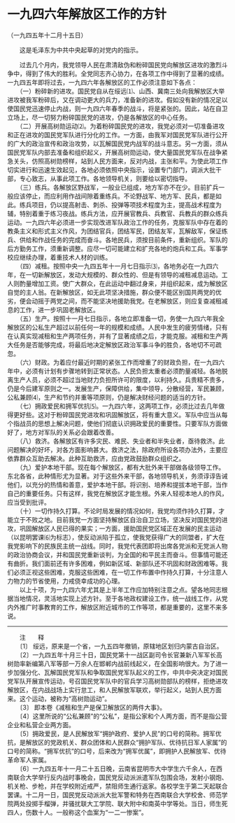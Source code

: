 # 一九四六年解放区工作的方针  
（一九四五年十二月十五日）  
  
　　这是毛泽东为中共中央起草的对党内的指示。   
  
　　过去几个月内，我党领导人民在肃清敌伪和粉碎国民党向解放区进攻的激烈斗争中，得到了伟大的胜利。全党同志齐心协力，在各项工作中得到了显著的成绩。一九四五年即将过去，一九四六年各解放区的工作必须注意如下各点：   
　　（一）粉碎新的进攻。国民党自从在绥远⑴、山西、冀南三处向我解放区大举进攻被我军粉碎后，又在调动更大的兵力，准备新的进攻。假如没有新的情况足以使国民党迅速停止内战，则一九四六年春季的战斗，将是紧张的。因此，站在自卫立场上，尽一切努力粉碎国民党的进攻，仍是各解放区的中心任务。   
　　（二）开展高树勋运动⑵。为着粉碎国民党的进攻，我党必须对一切准备进攻和正在进攻的国民党军队进行分化的工作。一方面，由我军对国民党军队进行公开的广大的政治宣传和政治攻势，以瓦解国民党内战军的战斗意志。另一方面，须从国民党军队内部去准备和组织起义，开展高树勋运动，使大量国民党军队在战争紧急关头，仿照高树勋榜样，站到人民方面来，反对内战，主张和平。为使此项工作切实进行和迅速生效起见，各地必须依照中央指示，设置专门部门，调派大批干部，专心致志，从事此项工作。各地领导机关，则要给以密切指导。   
　　（三）练兵。各解放区野战军，一般业已组成，地方军亦不在少。目前扩兵一般应该停止，而应利用作战间隙着重练兵。不论野战军、地方军、民兵，都是如此。练兵项目，仍以提高射击、刺杀、投弹等项技术程度为主，提高战术程度为辅，特别着重于练习夜战。练兵方法，应开展官教兵、兵教官、兵教兵的群众练兵运动。一九四六年必须进一步实现改进军队政治工作的任务，克服军队中存在着的教条主义和形式主义作风，为团结官兵，团结军民，团结友军，瓦解敌军，保证练兵、供给和作战任务的完成而奋斗。各地民兵，须按目前条件，重新组织。军队的后方勤务工作，须重新调整。应尽一切可能建立和扩充各地的炮兵和工兵。军事学校应继续办理，着重技术人材的训练。   
　　（四）减租。按照中央一九四五年十一月七日指示⑶，各地务必在一九四六年，在一切新解放区，发动大规模的、群众性的、但是有领导的减租减息运动。工人则酌量增加工资。使广大群众，在此运动中翻过身来，并组织起来，成为解放区自觉的主人翁。在新解放区，如无此项坚决措施，群众便不能区别国共两党的优劣，便会动摇于两党之间，而不能坚决地援助我党。在老解放区，则应复查减租减息的工作，进一步巩固老解放区。   
　　（五）生产。按照十一月七日指示，各地立即准备一切，务使一九四六年我全解放区的公私生产超过以前任何一年的规模和成绩。人民中发生的疲劳情绪，只有在认真实现减租和生产两项任务，并有了显著成绩之后，才能克服。减租和生产两大任务是否能够完成，将最后地决定解放区政治军事斗争的胜负，各地切不可疏忽。   
　　（六）财政。为着应付最近时期的紧张工作而增重了的财政负担，在一九四六年中，必须有计划有步骤地转到正常状态。人民负担太重者必须酌量减轻。各地脱离生产人员，必须不超过当地财力负担所许可的限度，以利持久。兵贵精不贵多，仍是今后建军原则之一。发展生产，保障供给，集中领导，分散经营，军民兼顾，公私兼顾⑷，生产和节约并重等项原则，仍是解决财经问题的适当的方针。   
　　（七）拥政爱民和拥军优抗⑸。一九四六年，这两项工作，必须比过去几年做得更好些。这对于粉碎国民党进攻和巩固解放区，将有重大意义。军队中应当从每个指战员的思想上解决问题，使他们彻底认识拥政爱民的重要性。只要军队方面做好了，地方对军队的关系必会跟着改善。   
　　（八）救济。各解放区有许多灾民、难民、失业者和半失业者，亟待救济。此问题解决的好坏，对各方面影响甚大。救济之法，除政府所设各项办法外，主要应依靠群众互助去解决。此种互助救济，应由党政鼓励群众组织之。   
　　（九）爱护本地干部。现在每个解放区，都有大批外来干部做各级领导工作。东北各省，此种情形尤为显著。对于这些外来干部，各地领导机关，务须谆谆告诫他们，以充分的热情和善意，爱护本地干部。将识别、培养和提拔本地干部，当作自己的重要任务。只有这样，我党在解放区才能生根。外来人轻视本地人的作风，应当受到批评。   
　　（十）一切作持久打算。不论时局发展的情况如何，我党均须作持久打算，才能立于不败之地。目前我党一方面坚持解放区自治自卫立场，坚决反对国民党的进攻，巩固解放区人民已得的果实；一方面，援助国民党区域正在发展的民主运动（以昆明罢课⑹为标志），使反动派陷于孤立，使我党获得广大的同盟者，扩大在我党影响下的民族民主统一战线。同时，我党代表团即将出席各党派和无党派人物的政治协商会议，并和国民党重新谈判，为全国的和平民主而奋斗。但事情可能还有曲折。我们面前还有许多困难，例如新区域、新部队还不巩固和财政困难等。我们必须正视这些困难，克服这些困难，在一切工作布置中作持久打算，十分注意人力物力的节省使用，力戒侥幸成功的心理。   
　　以上十项，为一九四六年尤其是上半年工作应加特别注意之点。望各地同志根据当地情况，灵活地实现上述方针。至于各地政权建设工作，统一战线工作，从党内外推广时事教育的工作，解放区附近城市的工作等项，都是重要的，这里不来多说。   
  
  
------------------  
　　注　　释   
　　〔1〕 绥远，原来是一个省，一九五四年撤销，原辖地区划归内蒙古自治区。   
　　〔2〕一九四五年十月三十日，国民党第十一战区副司令长官兼新八军军长高树勋率新编第八军等部一万余人在邯郸内战前线起义，在全国影响很大。为了进一步加强分化、瓦解国民党军队和争取国民党军队起义的工作，中共中央决定对国民党军队开展宣传运动，号召国民党军队中的官兵学习高树勋部队的榜样，拒绝进攻解放区，在内战战场上实行怠工，和人民解放军联欢，举行起义，站到人民方面来。这个运动，被称为“高树勋运动”。   
　　〔3〕 即本卷《减租和生产是保卫解放区的两件大事》。   
　　〔4〕这里所说的“公私兼顾”的“公私”，是指公家和个人两方面，而不是指公营企业和私营企业两方面。   
　　〔5〕拥政爱民，是人民解放军“拥护政府、爱护人民”的口号的简称。拥军优抗，是解放区的党政机关、群众团体和人民群众“拥护军队、优待抗日军人家属”的口号的简称。“拥军优抗”的口号，后来改为“拥军优属”，即拥护人民解放军、优待革命军人家属。   
　　〔6〕一九四五年十一月二十五日晚，云南省昆明市大中学生六千余人，在西南联合大学举行反内战时事晚会，国民党反动派派遣军队包围会场，发射小钢炮、机关枪、步枪，并在学校附近戒严，禁阻师生通行返家。各校学生于第二天起联合罢课。十二月一日，国民党反动派派大批军警和特务在西南联合大学校舍、师范学院两处投掷手榴弹，并骚扰联大工学院、联大附中和南英中学等处。当日，师生死四人，伤数十人。一般称这个血案为“一二一惨案”。   